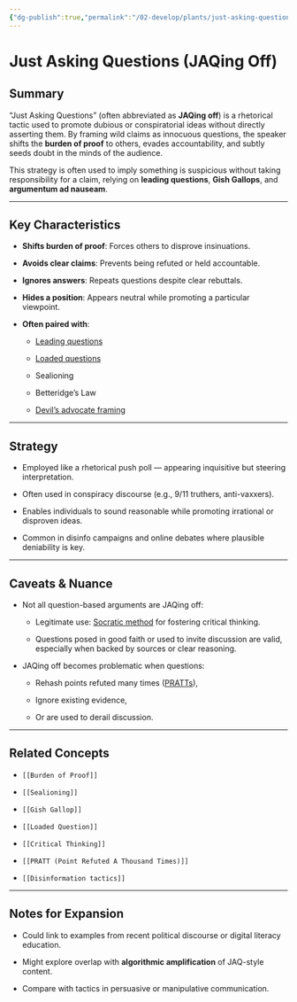 ```yaml
---
{"dg-publish":true,"permalink":"/02-develop/plants/just-asking-questions-ja-qing-off/","title":"Just Asking Questions","tags":["GamerGate","discourse"],"created":"2025-07-19","updated":"2025-07-19"}
---
```


# Just Asking Questions (JAQing Off)

## Summary

“Just Asking Questions” (often abbreviated as **JAQing off**) is a rhetorical tactic used to promote dubious or conspiratorial ideas without directly asserting them. By framing wild claims as innocuous questions, the speaker shifts the **burden of proof** to others, evades accountability, and subtly seeds doubt in the minds of the audience.

This strategy is often used to imply something is suspicious without taking responsibility for a claim, relying on **leading questions**, **Gish Gallops**, and **argumentum ad nauseam**.

---

## Key Characteristics

- **Shifts burden of proof**: Forces others to disprove insinuations.
    
- **Avoids clear claims**: Prevents being refuted or held accountable.
    
- **Ignores answers**: Repeats questions despite clear rebuttals.
    
- **Hides a position**: Appears neutral while promoting a particular viewpoint.
    
- **Often paired with**:
    
    - [Leading questions](https://rationalwiki.org/wiki/Leading_question)
        
    - [Loaded questions](https://rationalwiki.org/wiki/Loaded_question)
        
    - Sealioning
        
    - Betteridge’s Law
        
    - [Devil’s advocate framing](https://rationalwiki.org/wiki/Devil%27s_advocate)
        

---

## Strategy

- Employed like a rhetorical push poll — appearing inquisitive but steering interpretation.
    
- Often used in conspiracy discourse (e.g., 9/11 truthers, anti-vaxxers).
    
- Enables individuals to sound reasonable while promoting irrational or disproven ideas.
    
- Common in disinfo campaigns and online debates where plausible deniability is key.
    

---

## Caveats & Nuance

- Not all question-based arguments are JAQing off:
    
    - Legitimate use: [Socratic method](https://rationalwiki.org/wiki/Socratic_method) for fostering critical thinking.
        
    - Questions posed in good faith or used to invite discussion are valid, especially when backed by sources or clear reasoning.
        
- JAQing off becomes problematic when questions:
    
    - Rehash points refuted many times ([PRATTs](https://rationalwiki.org/wiki/PRATT)),
        
    - Ignore existing evidence,
        
    - Or are used to derail discussion.
        

---

## Related Concepts

- `[[Burden of Proof]]`
    
- `[[Sealioning]]`
    
- `[[Gish Gallop]]`
    
- `[[Loaded Question]]`
    
- `[[Critical Thinking]]`
    
- `[[PRATT (Point Refuted A Thousand Times)]]`
    
- `[[Disinformation tactics]]`
    

---

## Notes for Expansion

- Could link to examples from recent political discourse or digital literacy education.
    
- Might explore overlap with **algorithmic amplification** of JAQ-style content.
    
- Compare with tactics in persuasive or manipulative communication.
